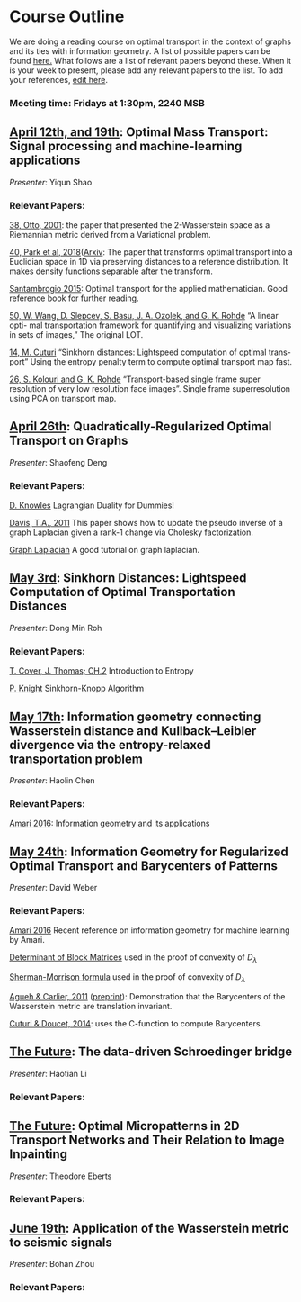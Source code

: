 # Course Outline

We are doing a reading course on optimal transport in the context of graphs and its ties with information geometry. A list of possible papers can be found [here.](https://www.math.ucdavis.edu/~saito/data/acha.read.s19/) What follows are a list of relevant papers beyond these. When it is your week to present, please add any relevant papers to the list. To add your references, [edit here](https://github.com/dsweber2/optimalTransportInfoGeo/edit/master/index.md).

### Meeting time: Fridays at 1:30pm, 2240 MSB

## [April 12th, and 19th](https://doi.org/10.1109/MSP.2017.2695801): Optimal Mass Transport: Signal processing and machine-learning applications
*Presenter*: Yiqun Shao
### Relevant Papers: 
[38, Otto, 2001](https://doi.org/10.1081/PDE-100002243): the paper that presented the 2-Wasserstein space as a Riemannian metric derived from a Variational problem.

[40, Park et al, 2018](https://doi.org/10.1016/j.acha.2017.02.002)([Arxiv](https://arxiv.org/abs/1507.05936]): The paper that transforms optimal transport into a Euclidian space in 1D via preserving distances to a reference distribution. It makes density functions separable after the transform.

[Santambrogio 2015](https://doi.org/10.1007/978-3-319-20828-2): Optimal transport for the applied mathematician. Good reference book for further reading.

[50, W. Wang, D. Slepcev, S. Basu, J. A. Ozolek, and G. K. Rohde](https://link.springer.com/content/pdf/10.1007%2Fs11263-012-0566-z.pdf) “A linear opti- mal transportation framework for quantifying and visualizing variations in sets of images,” The original LOT.

[14, M. Cuturi](https://arxiv.org/pdf/1306.0895.pdf) “Sinkhorn distances: Lightspeed computation of optimal trans- port” Using the entropy penalty term to compute optimal transport map fast.

[26, S. Kolouri and G. K. Rohde](https://www.cv-foundation.org/openaccess/content_cvpr_2015/papers/Kolouri_Transport-Based_Single_Frame_2015_CVPR_paper.pdf) “Transport-based single frame super resolution of very low resolution face images”. Single frame superresolution using PCA on transport map.

## [April 26th](https://doi.org/10.1137/17M1132665): Quadratically-Regularized Optimal Transport on Graphs
*Presenter*: Shaofeng Deng
### Relevant Papers:
[D. Knowles](https://cs.stanford.edu/people/davidknowles/lagrangian_duality.pdf) Lagrangian Duality for Dummies!

[Davis, T.A., 2011](https://pdfs.semanticscholar.org/e560/62bcea9184bebf26cfe4c46d72022198e6e6.pdf) This paper shows how to update the pseudo inverse of a graph Laplacian given a rank-1 change via Cholesky factorization.

[Graph Laplacian](http://www.cis.upenn.edu/~cis515/cis515-14-graphlap.pdf) A good tutorial on graph laplacian.

## [May 3rd](https://papers.nips.cc/paper/4927-sinkhorn-distances-lightspeed-computation-of-optimal-transport): Sinkhorn Distances: Lightspeed Computation of Optimal Transportation Distances
*Presenter*: Dong Min Roh
### Relevant Papers:
[T. Cover, J. Thomas; CH.2](http://www.cs-114.org/wp-content/uploads/2015/01/Elements_of_Information_Theory_Elements.pdf) Introduction to Entropy

[P. Knight](http://www.cerfacs.fr/algor/reports/2006/TR_PA_06_42.pdf) Sinkhorn-Knopp Algorithm


## [May 17th](https://doi.org/10.1007/s41884-018-0002-8): Information geometry connecting Wasserstein distance and Kullback–Leibler divergence via the entropy-relaxed transportation problem
*Presenter*: Haolin Chen
### Relevant Papers:
[Amari 2016](https://link.springer.com/content/pdf/10.1007/978-4-431-55978-8.pdf): Information geometry and its applications


## [May 24th](https://doi.org/10.1007/s41884-018-0002-8): Information Geometry for Regularized Optimal Transport and Barycenters of Patterns
*Presenter*: David Weber
### Relevant Papers:
[Amari 2016](https://doi.org/10.1007/978-4-431-55978-8) Recent reference on information geometry for machine learning by Amari.

[Determinant of Block Matrices](https://en.wikipedia.org/wiki/Determinant#Block_matrices) used in the proof of convexity of $D_\lambda$

[Sherman-Morrison formula](https://en.wikipedia.org/wiki/Sherman%E2%80%93Morrison_formula) used in the proof of convexity of $D_\lambda$

[Agueh & Carlier, 2011](https://doi.org/10.1137/100805741) ([preprint](https://www.ceremade.dauphine.fr/~carlier/AC_bary_Aug11_10.pdf)): Demonstration that the Barycenters of the Wasserstein metric are translation invariant.


[Cuturi & Doucet, 2014](http://proceedings.mlr.press/v32/cuturi14.html): uses the C-function to compute Barycenters.

## [The Future](https://arxiv.org/abs/1806.01364): The data-driven Schroedinger bridge
*Presenter*: Haotian Li
### Relevant Papers:

## [The Future](https://doi.org/10.1007/s00205-017-1192-2): Optimal Micropatterns in 2D Transport Networks and Their Relation to Image Inpainting
*Presenter*: Theodore Eberts
### Relevant Papers:


## [June 19th](https://arxiv.org/abs/1311.4581): Application of the Wasserstein metric to seismic signals
*Presenter*: Bohan Zhou
### Relevant Papers:
